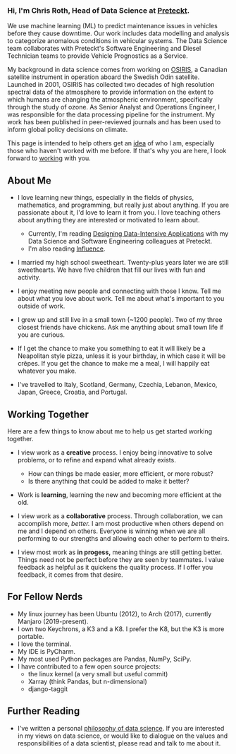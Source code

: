 ### Hi, I'm Chris Roth, Head of Data Science at [Preteckt](https://www.preteckt.com).

We use machine learning (ML) to predict maintenance issues in vehicles before they cause downtime. Our work includes data modelling and analysis to categorize anomalous conditions in vehicular systems. The Data Science team collaborates with Preteckt's Software Engineering and Diesel Technician teams to provide Vehicle Prognostics as a Service.

My background in data science comes from working on [OSIRIS](https://research-groups.usask.ca/osiris), a Canadian satellite instrument in operation aboard the Swedish Odin satellite. Launched in 2001, OSIRIS has collected two decades of high resolution spectral data of the atmosphere to provide information on the extent to which humans are changing the atmospheric environment, specifically through the study of ozone. As Senior Analyst and Operations Engineer, I was responsible for the data processing pipeline for the instrument. My work has been published in peer-reviewed journals and has been used to inform global policy decisions on climate.

This page is intended to help others get an [idea](#about-me) of who I am, especially those who haven't worked with me before. If that's why you are here, I look forward to [working](#working-together) with you.

## About Me

* I love learning new things, especially in the fields of physics, mathematics, and programming, but really just about anything.
If you are passionate about it, I'd love to learn it from you.
I love teaching others about anything they are interested or motivated to learn about.
  * Currently, I'm reading [Designing Data-Intensive Applications](https://dataintensive.net/) with my Data Science and Software Engineering colleagues at Preteckt.
  * I'm also reading [Influence](https://www.goodreads.com/book/show/28815.Influence).

* I married my high school sweetheart. Twenty-plus years later we are still sweethearts. We have five children that fill our lives with fun and activity.

* I enjoy meeting new people and connecting with those I know. Tell me about what you love about work. Tell me about what's important to you outside of work.

* I grew up and still live in a small town (~1200 people). Two of my three closest friends have chickens. Ask me anything about small town life if you are curious.

* If I get the chance to make you something to eat it will likely be a Neapolitan style pizza, unless it is your birthday, in which case it will be crêpes. If you get the chance to make me a meal, I will happily eat whatever you make.

* I've travelled to Italy, Scotland, Germany, Czechia, Lebanon, Mexico, Japan, Greece, Croatia, and Portugal.

## Working Together

Here are a few things to know about me to help us get started working together.

* I view work as a **creative** process. I enjoy being innovative to solve problems, or to refine and expand what already exists.
  * How can things be made easier, more efficient, or more robust?
  * Is there anything that could be added to make it better?

* Work is **learning**, learning the new and becoming more efficient at the old.

* I view work as a **collaborative** process. Through collaboration, we can accomplish more, *better.*
I am most productive when others depend on me and I depend on others. Everyone is winning when we are all performing to our strengths and allowing each other to perform to theirs.

* I view most work as **in progess,** meaning things are still getting better. Things need not be perfect before they are seen by teammates. I value feedback as helpful as it quickens the quality process. If I offer you feedback, it comes from that desire.

## For Fellow Nerds

* My linux journey has been Ubuntu (2012), to Arch (2017), currently Manjaro (2019-present).
* I own two Keychrons, a K3 and a K8. I prefer the K8, but the K3 is more portable.
* I love the terminal.
* My IDE is PyCharm.
* My most used Python packages are Pandas, NumPy, SciPy.
* I have contributed to a few open source projects:
  * the linux kernel (a very small but useful commit)
  * Xarray (think Pandas, but n-dimensional)
  * django-taggit

## Further Reading

* I've written a personal [philosophy of data science](https://github.com/czroth/philosophy-of-data-science). If you are interested in my views on data science, or would like to dialogue on the values and responsibilities of a data scientist, please read and talk to me about it.
